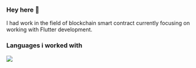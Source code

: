 ### Hey here 👋
<p>I had work in the field of blockchain smart contract currently focusing on working with Flutter development.</p>

### Languages i worked with
<img src="https://cdn4.iconfinder.com/data/icons/logos-brands-5/24/flutter-512.png">

